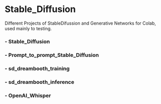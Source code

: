 # Stable_Diffusion
Different Projects of StableDifussion and Generative Networks for Colab, used mainly to testing.


### - Stable_Diffusion

### - Prompt_to_prompt_Stable_Diffusion

### - sd_dreambooth_training

### - sd_dreambooth_inference

### - OpenAI_Whisper
